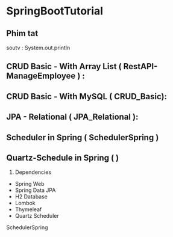 # SpringBootTutorial

## Phim tat
soutv : System.out.println

## CRUD Basic - With Array List ( RestAPI-ManageEmployee ) :


## CRUD Basic - With MySQL ( CRUD_Basic):


## JPA - Relational ( JPA_Relational ): 


## Scheduler in Spring ( SchedulerSpring )


## Quartz-Schedule in Spring ( )
1. Dependencies
- Spring Web
- Spring Data JPA
- H2 Database
- Lombok
- Thymeleaf
- Quartz Scheduler

SchedulerSpring

